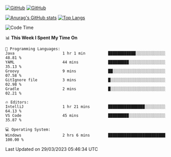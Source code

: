 [![GitHub](https://img.shields.io/github/followers/sharpxk?style=social)](https://github.com/sharpxk) [![GitHub](https://img.shields.io/github/stars/sharpxk?style=social)](https://github.com/sharpxk)

[![Anurag's GitHub stats](https://github-readme-stats.vercel.app/api?username=sharpxk&hide=contribs,prs,issues&show_icons=true&theme=tokyonight)](https://github.com/anuraghazra/github-readme-stats)
[![Top Langs](https://github-readme-stats.vercel.app/api/top-langs/?username=sharpxk&layout=compact&theme=tokyonight)](https://github.com/anuraghazra/github-readme-stats)

<!--START_SECTION:waka-->
![Code Time](http://img.shields.io/badge/Code%20Time-5%20hrs%2019%20mins-blue)

📊 **This Week I Spent My Time On** 

```text
💬 Programming Languages: 
Java                     1 hr 1 min          ████████████░░░░░░░░░░░░░   48.81 % 
YAML                     44 mins             █████████░░░░░░░░░░░░░░░░   35.13 % 
Groovy                   9 mins              ██░░░░░░░░░░░░░░░░░░░░░░░   07.58 % 
GitIgnore file           3 mins              █░░░░░░░░░░░░░░░░░░░░░░░░   02.98 % 
Gradle                   2 mins              █░░░░░░░░░░░░░░░░░░░░░░░░   02.21 % 

🔥 Editors: 
IntelliJ                 1 hr 21 mins        ████████████████░░░░░░░░░   64.13 % 
VS Code                  45 mins             █████████░░░░░░░░░░░░░░░░   35.87 % 

💻 Operating System: 
Windows                  2 hrs 6 mins        █████████████████████████   100.00 % 
```


 Last Updated on 29/03/2023 05:46:34 UTC
<!--END_SECTION:waka-->
